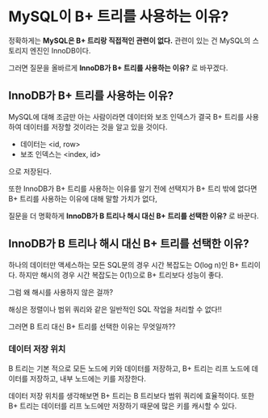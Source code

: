 # MySQL이 B+ 트리를 사용하는 이유?

정확하게는 **MySQL은 B+ 트리랑 직접적인 관련이 없다.** 관련이 있는 건 MySQL의 스토리지 엔진인 InnoDB이다.

그러면 질문을 올바르게 **InnoDB가 B+ 트리를 사용하는 이유?** 로 바꾸겠다.

## InnoDB가 B+ 트리를 사용하는 이유?

MySQL에 대해 조금만 아는 사람이라면 데이터와 보조 인덱스가 결국 B+ 트리를 사용하여 데이터를 저장할 것이라는 것을 알고 있을 것이다.

- 데이터는 <id, row>
- 보조 인덱스는 <index, id>

으로 저장된다.

또한 InnoDB가 B+ 트리를 사용하는 이유를 알기 전에 선택지가 B+ 트리 밖에 없다면 B+ 트리를 사용하는 이유에 대해 말할 가치가 없다,

질문을 더 명확하게 **InnoDB가 B 트리나 해시 대신 B+ 트리를 선택한 이유?** 로 바꾼다.

## InnoDB가 B 트리나 해시 대신 B+ 트리를 선택한 이유?

하나의 데이터만 액세스하는 모든 SQL문의 경우 시간 복잡도는 O(log n)인 B+ 트리이다.
하지만 해시의 경우 시간 복잡도는 0(1)으로 B+ 트리보다 성능이 좋다.

그럼 왜 해시를 사용하지 않은 걸까?

해싱은 정렬이나 범위 쿼리와 같은 일반적인 SQL 작업을 처리할 수 없다!!

그러면 B 트리 대신 B+ 트리를 선택한 이유는 무엇일까??

### 데이터 저장 위치

B 트리는 기본 적으로 모든 노드에 키와 데이터를 저장하고, 
B+ 트리는 리프 노드에 데이터를 저장하고, 내부 노드에는 키를 저장한다.

데이터 저장 위치를 생각해보면 B+ 트리는 B 트리보다 범위 쿼리에 효율적이다. 
또한 B+ 트리는 데이터를 리프 노드에만 저장하기 때문에 많은 키를 캐시할 수 있다.
